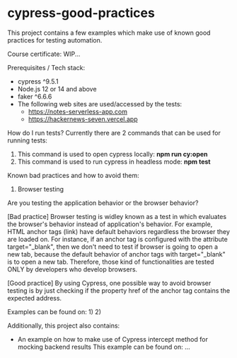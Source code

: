 # cypress-good-practices
This project contains a few examples which make use of known good practices for testing automation.


Course certificate: WIP...

Prerequisites / Tech stack:
- cypress ^9.5.1
- Node.js 12 or 14 and above
- faker ^6.6.6
- The following web sites are used/accessed by the tests:
    - https://notes-serverless-app.com
    - https://hackernews-seven.vercel.app


How do I run tests?
Currently there are 2 commands that can be used for running tests:
1) This command is used to open cypress locally: **npm run cy:open**
2) This command is used to run cypress in headless mode: **npm test**



Known bad practices and how to avoid them:

1) Browser testing

Are you testing the application behavior or the browser behavior?

[Bad practice] Browser testing is widley known as a test in which evaluates the browser's behavior instead of application's behavior. 
For example, HTML anchor tags (<a>link</a>) have default behaviors regardless the browser they are loaded on. For instance, if an anchor tag is configured 
with the attribute target="_blank", then we don't need to test if browser is going to open a new tab, because the default behavior 
of anchor tags with target="_blank" is to open a new tab. Therefore, those kind of functionalities are tested ONLY by developers who develop browsers.

[Good practice] By using Cypress, one possible way to avoid browser testing is by just checking if the property href of the anchor tag contains the expected address.

Examples can be found on:
1)
2)

Additionally, this project also contains:
* An example on how to make use of Cypress intercept method for mocking backend results
This example can be found on: ...